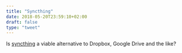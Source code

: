 ```yaml
---
title: "Syncthing"
date: 2018-05-20T23:59:10+02:00
draft: false
type: "tweet"
---
```

Is [syncthing](https://syncthing.net) a viable alternative to Dropbox, Google Drive and the like?
